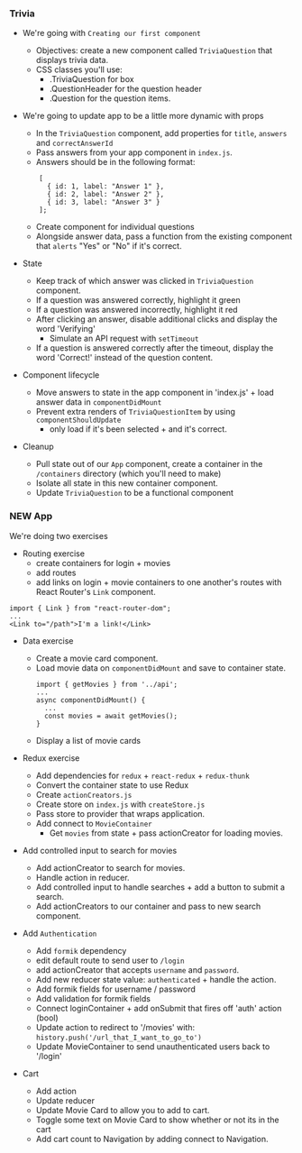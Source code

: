 ### Trivia
- We're going with `Creating our first component`
  - Objectives: create a new component called `TriviaQuestion` that displays trivia data.
  - CSS classes you'll use:
    - .TriviaQuestion for box
    - .QuestionHeader for the question header
    - .Question for the question items.





- We're going to update app to be a little more dynamic with props
   - In the `TriviaQuestion` component, add properties for `title`, `answers` and `correctAnswerId`
   - Pass answers from your app component in `index.js`.
   - Answers should be in the following format:
  ```
      [
        { id: 1, label: "Answer 1" },
        { id: 2, label: "Answer 2" },
        { id: 3, label: "Answer 3" }
      ];
  ```
  - Create component for individual questions
  - Alongside answer data, pass a function from the existing component
    that `alerts` "Yes" or "No" if it's correct.




- State
  - Keep track of which answer was clicked in `TriviaQuestion` component.
  - If a question was answered correctly, highlight it green
  - If a question was answered incorrectly, highlight it red
  - After clicking an answer, disable additional clicks and display the word 'Verifying'
    - Simulate an API request with `setTimeout`
  - If a question is answered correctly after the timeout, display the word 'Correct!'
    instead of the question content.





- Component lifecycle
  - Move answers to state in the app component in 'index.js' + load answer data in `componentDidMount`
  - Prevent extra renders of `TriviaQuestionItem` by using `componentShouldUpdate`
    - only load if it's been selected + and it's correct.








- Cleanup
  - Pull state out of our `App` component, create a container in the `/containers` directory (which you'll need to make)
  - Isolate all state in this new container component.
  - Update `TriviaQuestion` to be a functional component









### NEW App

We're doing two exercises
- Routing exercise
  - create containers for login + movies
  - add routes
  - add links on login + movie containers to one another's routes
   with React Router's `Link` component.
```
import { Link } from "react-router-dom";
...
<Link to="/path">I'm a link!</Link>
```

- Data exercise
  - Create a movie card component.
  - Load movie data on `componentDidMount` and save to container state.
    ```
    import { getMovies } from '../api';
    ...
    async componentDidMount() {
      ...
      const movies = await getMovies();
    }
    ```
  - Display a list of movie cards



- Redux exercise
  - Add dependencies for `redux` + `react-redux` + `redux-thunk`
  - Convert the container state to use Redux
  - Create `actionCreators.js`
  - Create store on `index.js` with `createStore.js`
  - Pass store to provider that wraps application.
  - Add connect to `MovieContainer`
    - Get `movies` from state + pass actionCreator for loading movies.


- Add controlled input to search for movies
  - Add actionCreator to search for movies.
  - Handle action in reducer.
  - Add controlled input to handle searches + add a button to submit a search.
  - Add actionCreators to our container and pass to new search component.



- Add `Authentication`
  - Add `formik` dependency
  - edit default route to send user to `/login`
  - add actionCreator that accepts `username` and `password`.
  - Add new reducer state value: `authenticated` + handle the action.
  - Add formik fields for username / password
  - Add validation for formik fields
  - Connect loginContainer + add onSubmit that fires off 'auth' action (bool)
  - Update action to redirect to '/movies' with:
  `history.push('/url_that_I_want_to_go_to')`
  - Update MovieContainer to send unauthenticated users back to '/login'


- Cart
  - Add action
  - Update reducer
  - Update Movie Card to allow you to add to cart.
  - Toggle some text on Movie Card to show whether or not its in the cart
  - Add cart count to Navigation by adding connect to Navigation.
